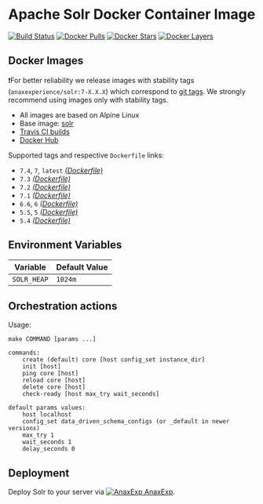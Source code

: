 # Apache Solr Docker Container Image

[![Build Status](https://travis-ci.org/anaxexp/solr.svg?branch=master)](https://travis-ci.org/anaxexp/solr)
[![Docker Pulls](https://img.shields.io/docker/pulls/anaxexperience/solr.svg)](https://hub.docker.com/r/anaxexperience/solr)
[![Docker Stars](https://img.shields.io/docker/stars/anaxexperience/solr.svg)](https://hub.docker.com/r/anaxexperience/solr)
[![Docker Layers](https://images.microbadger.com/badges/image/anaxexperience/solr.svg)](https://microbadger.com/images/anaxexperience/solr)

## Docker Images

❗️For better reliability we release images with stability tags (`anaxexperience/solr:7-X.X.X`) which correspond to [git tags](https://github.com/anaxexp/solr/releases). We strongly recommend using images only with stability tags. 

* All images are based on Alpine Linux
* Base image: [solr](https://hub.docker.com/r/_/solr)
* [Travis CI builds](https://travis-ci.org/anaxexp/solr) 
* [Docker Hub](https://hub.docker.com/r/anaxexperience/solr)

[_(Dockerfile)_]: https://github.com/anaxexp/solr/tree/master/Dockerfile

Supported tags and respective `Dockerfile` links:

* `7.4`, `7`, `latest` [_(Dockerfile)_]
* `7.3` [_(Dockerfile)_]
* `7.2` [_(Dockerfile)_]
* `7.1` [_(Dockerfile)_]
* `6.6`, `6` [_(Dockerfile)_]
* `5.5`, `5` [_(Dockerfile)_]
* `5.4` [_(Dockerfile)_]

## Environment Variables

| Variable    | Default Value |
| ----------- | ------------- |
| `SOLR_HEAP` | `1024m `      |

## Orchestration actions

Usage:
```
make COMMAND [params ...]

commands:
    create (default) core [host config_set instance_dir] 
    init [host] 
    ping core [host]
    reload core [host]
    delete core [host]
    check-ready [host max_try wait_seconds]
 
default params values:
    host localhost
    config_set data_driven_schema_configs (or _default in newer versions)
    max_try 1
    wait_seconds 1
    delay_seconds 0
```

## Deployment

Deploy Solr to your server via [![AnaxExp](https://www.google.com/s2/favicons?domain=anaxexp.io) AnaxExp](https://cloud.anaxexp.io/stackhub/dc8074a9-f27d-44a8-8f88-5922b4e16d2f).
